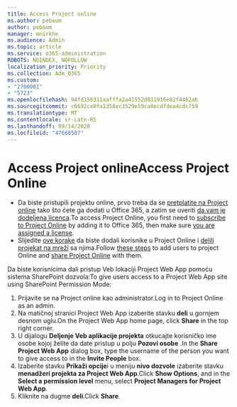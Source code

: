 ```yaml
---
title: Access Project online
ms.author: pebaum
author: pebaum
manager: mnirkhe
ms.audience: Admin
ms.topic: article
ms.service: o365-administration
ROBOTS: NOINDEX, NOFOLLOW
localization_priority: Priority
ms.collection: Adm_O365
ms.custom:
- "2700001"
- "5723"
ms.openlocfilehash: 94fd156311aafffa2a41552d811916e82f4462ab
ms.sourcegitcommit: c6692ce0fa1358ec3529e59ca0ecdfdea4cdc759
ms.translationtype: MT
ms.contentlocale: sr-Latn-RS
ms.lasthandoff: 09/14/2020
ms.locfileid: "47668587"
---
```

# <a name="access-project-online"></a><span data-ttu-id="c59fb-102">Access Project online</span><span class="sxs-lookup"><span data-stu-id="c59fb-102">Access Project Online</span></span>

- <span data-ttu-id="c59fb-103">Da biste pristupili projektu online, prvo treba da se [pretplatite na Project online](https://docs.microsoft.com/ProjectOnline/get-started-with-project-online) tako što ćete ga dodati u Office 365, a zatim se uveriti [da vam je dodeljena licenca](https://docs.microsoft.com/ProjectOnline/step-1-sign-up-for-project-online#next-make-sure-you-can-get-in).</span><span class="sxs-lookup"><span data-stu-id="c59fb-103">To access Project Online, you first need to [subscribe to Project Online](https://docs.microsoft.com/ProjectOnline/get-started-with-project-online) by adding it to Office 365, then make sure [you are assigned a license](https://docs.microsoft.com/ProjectOnline/step-1-sign-up-for-project-online#next-make-sure-you-can-get-in).</span></span>
- <span data-ttu-id="c59fb-104">Slijedite [ove korake](https://docs.microsoft.com/ProjectOnline/step-2-add-people-to-project-online) da biste dodali korisnike u Project Online i [delili projekat na mreži](https://docs.microsoft.com/ProjectOnline/step-2-add-people-to-project-online#4-finally-share-project-online-with-the-people-you-added) sa njima.</span><span class="sxs-lookup"><span data-stu-id="c59fb-104">Follow [these steps](https://docs.microsoft.com/ProjectOnline/step-2-add-people-to-project-online) to add users to project Online and [share Project Online](https://docs.microsoft.com/ProjectOnline/step-2-add-people-to-project-online#4-finally-share-project-online-with-the-people-you-added) with them.</span></span>

<span data-ttu-id="c59fb-105">Da biste korisnicima dali pristup Veb lokaciji Project Web App pomoću sistema SharePoint dozvola:</span><span class="sxs-lookup"><span data-stu-id="c59fb-105">To give users access to a Project Web App site using SharePoint Permission Mode:</span></span>

1. <span data-ttu-id="c59fb-106">Prijavite se na Project online kao administrator.</span><span class="sxs-lookup"><span data-stu-id="c59fb-106">Log in to Project Online as an admin.</span></span>
2. <span data-ttu-id="c59fb-107">Na matičnoj stranici Project Web App izaberite stavku **deli** u gornjem desnom uglu.</span><span class="sxs-lookup"><span data-stu-id="c59fb-107">On the Project Web App home page, click **Share** in the top right corner.</span></span>
3. <span data-ttu-id="c59fb-108">U dijalogu **Deljenje Veb aplikacije projekta** otkucajte korisničko ime osobe kojoj želite da date pristup u polju **Pozovi osobe** .</span><span class="sxs-lookup"><span data-stu-id="c59fb-108">In the **Share Project Web App** dialog box, type the username of the person you want to give access to in the **Invite People** box.</span></span>
4. <span data-ttu-id="c59fb-109">Izaberite stavku **Prikaži opcije**i u meniju **nivo dozvole** izaberite stavku **menadžeri projekta za Project Web App**.</span><span class="sxs-lookup"><span data-stu-id="c59fb-109">Click **Show Options**, and in the **Select a permission level** menu, select **Project Managers for Project Web App**.</span></span>
5. <span data-ttu-id="c59fb-110">Kliknite na dugme **deli**.</span><span class="sxs-lookup"><span data-stu-id="c59fb-110">Click **Share**.</span></span>
